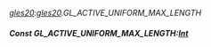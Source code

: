 _[gles20](../../modules/gles20/gles20-module.md):[gles20](../../modules/gles20/gles20-module.md).GL\_ACTIVE\_UNIFORM\_MAX\_LENGTH_
##### Const GL\_ACTIVE\_UNIFORM\_MAX\_LENGTH:[Int](../../modules/wonkey/wonkey-types-int.md)
